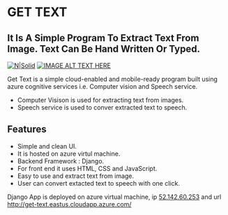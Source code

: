# GET TEXT
## It Is A Simple Program To Extract Text From Image. Text Can Be Hand Written Or Typed. 

[![N|Solid](https://cldup.com/dTxpPi9lDf.thumb.png)](https://nodesource.com/products/nsolid)
[![IMAGE ALT TEXT HERE](https://img.youtube.com/vi/vcfLhWokDdM/0.jpg)](https://www.youtube.com/watch?v=vcfLhWokDdM)



Get Text is a simple cloud-enabled and mobile-ready program built using azure cognitive services i.e. Computer vision and Speech service.

- Computer Visison is used for extracting text from images.
- Speech service is used to conver extracted text to speech.



## Features


- Simple and clean UI.
- It is hosted on azure virtul machine.
- Backend Framework : Django.
- For front end it uses HTML, CSS and JavaScript.
- Easy to use and extract text from image.
- User can convert extacted text to speech with one click.

Django App is deployed on azure virtual machine, ip [52.142.60.253](http://52.142.60.253:8000/) and url http://get-text.eastus.cloudapp.azure.com/ 
